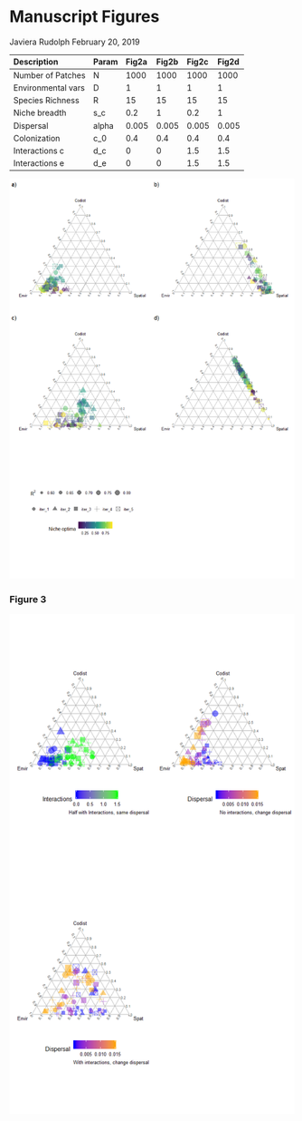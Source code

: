 Manuscript Figures
================
Javiera Rudolph
February 20, 2019

| Description        | Param | Fig2a | Fig2b | Fig2c | Fig2d |
|:-------------------|:------|:------|:------|:------|:------|
| Number of Patches  | N     | 1000  | 1000  | 1000  | 1000  |
| Environmental vars | D     | 1     | 1     | 1     | 1     |
| Species Richness   | R     | 15    | 15    | 15    | 15    |
| Niche breadth      | s\_c  | 0.2   | 1     | 0.2   | 1     |
| Dispersal          | alpha | 0.005 | 0.005 | 0.005 | 0.005 |
| Colonization       | c\_0  | 0.4   | 0.4   | 0.4   | 0.4   |
| Interactions c     | d\_c  | 0     | 0     | 1.5   | 1.5   |
| Interactions e     | d\_e  | 0     | 0     | 1.5   | 1.5   |

![](newFigures_files/figure-markdown_github/Fig2-1.png)

### Figure 3

![](newFigures_files/figure-markdown_github/unnamed-chunk-3-1.png)
